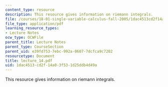 ```yaml
---
content_type: resource
description: This resource gives information on riemann integrals.
file: /courses/18-01-single-variable-calculus-fall-2005/1dac4513cd2f14a03f531d25ddb4d49a_lecture_14.pdf
file_type: application/pdf
learning_resource_types:
- Lecture Notes
ocw_type: OCWFile
parent_title: Lecture Notes
parent_type: CourseSection
parent_uid: e39fd753-7ebc-992a-0607-7dcfca9c7202
resourcetype: Document
title: lecture_14.pdf
uid: 1dac4513-cd2f-14a0-3f53-1d25ddb4d49a
---
```

This resource gives information on riemann integrals.

